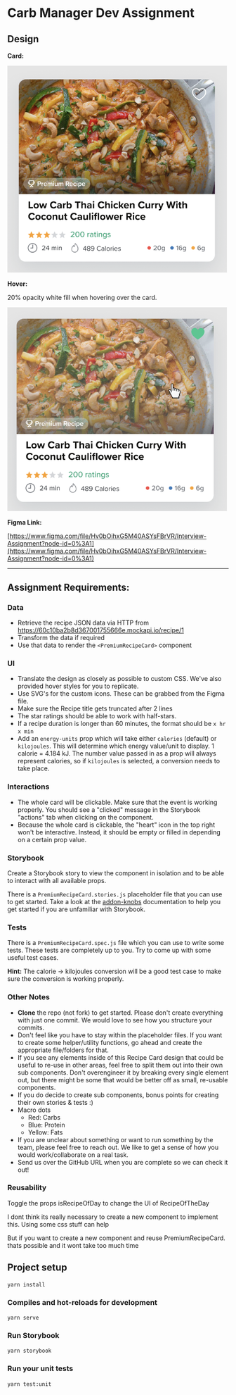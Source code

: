 # Carb Manager Dev Assignment

## Design

**Card:**

<img src=".github/PremiumRecipeCard.png" width="500">

**Hover:**

20% opacity white fill when hovering over the card.

<img src=".github/Hover.png" width="500">

**Figma Link:**

[https://www.figma.com/file/Hv0bOihxG5M40ASYsFBrVR/Interview-Assignment?node-id=0%3A1](https://www.figma.com/file/Hv0bOihxG5M40ASYsFBrVR/Interview-Assignment?node-id=0%3A1)

---

## Assignment Requirements:

### Data

- Retrieve the recipe JSON data via HTTP from https://60c10ba2b8d367001755666e.mockapi.io/recipe/1
- Transform the data if required
- Use that data to render the `<PremiumRecipeCard>` component

### UI

- Translate the design as closely as possible to custom CSS. We've also provided hover styles for you to replicate.
- Use SVG's for the custom icons. These can be grabbed from the Figma file.
- Make sure the Recipe title gets truncated after 2 lines
- The star ratings should be able to work with half-stars.
- If a recipe duration is longer than 60 minutes, the format should be `x hr x min`
- Add an `energy-units` prop which will take either `calories` (default) or `kilojoules`. This will determine which energy value/unit to display. 1 calorie = 4.184 kJ. The number value passed in as a prop will always represent calories, so if `kilojoules` is selected, a conversion needs to take place.

### Interactions

- The whole card will be clickable. Make sure that the event is working properly. You should see a "clicked" message in the Storybook "actions" tab when clicking on the component.
- Because the whole card is clickable, the "heart" icon in the top right won't be interactive. Instead, it should be empty or filled in depending on a certain prop value.

### Storybook

Create a Storybook story to view the component in isolation and to be able to interact with all available props.

There is a `PremiumRecipeCard.stories.js` placeholder file that you can use to get started. Take a look at the [addon-knobs](https://www.npmjs.com/package/@storybook/addon-knobs) documentation to help you get started if you are unfamiliar with Storybook.

### Tests

There is a `PremiumRecipeCard.spec.js` file which you can use to write some tests. These tests are completely up to you. Try to come up with some useful test cases.

**Hint:** The calorie -> kilojoules conversion will be a good test case to make sure the conversion is working properly.

### Other Notes

- **Clone** the repo (not fork) to get started. Please don't create everything with just one commit. We would love to see how you structure your commits.
- Don't feel like you have to stay within the placeholder files. If you want to create some helper/utility functions, go ahead and create the appropriate file/folders for that.
- If you see any elements inside of this Recipe Card design that could be useful to re-use in other areas, feel free to split them out into their own sub components. Don't overengineer it by breaking every single element out, but there might be some that would be better off as small, re-usable components.
- If you do decide to create sub components, bonus points for creating their own stories & tests :)
- Macro dots
  - Red: Carbs
  - Blue: Protein
  - Yellow: Fats
- If you are unclear about something or want to run something by the team, please feel free to reach out. We like to get a sense of how you would work/collaborate on a real task.
- Send us over the GitHub URL when you are complete so we can check it out!

### Reusability

Toggle the props isRecipeOfDay to change the UI of RecipeOfTheDay

I dont think its really necessary to create a new component to implement this. Using some css stuff can help

But if you want to create a new component and reuse PremiumRecipeCard. thats possible and it wont take too much time

## Project setup

```
yarn install
```

### Compiles and hot-reloads for development

```
yarn serve
```

### Run Storybook

```
yarn storybook
```

### Run your unit tests

```
yarn test:unit
```
